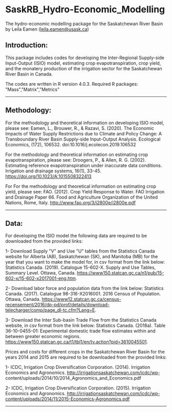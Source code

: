 # SaskRB_Hydro-Economic_Modelling
The hydro-economic modelling package for the Saskatchewan River Basin by Leila Eamen (leila.eamen@usask.ca)

Introduction:
---------------
This package includes codes for developing the Inter-Regional Supply-side Input-Output (ISIO) model, estimating crop evapotranspiration, crop yield, and the monatery production of the irrigation sector for the Saskatchewan River Basin in Canada.

The codes are written in R version 4.0.3. Required R packages: "Mass","Matrix","Metrics"

*************************************************************************************************************************************************************************
Methodology:
---------------
For the methodology and theoretical information on developing ISIO model, please see: Eamen, L., Brouwer, R., & Razavi, S. (2020). The Economic Impacts of Water Supply Restrictions due to Climate and Policy Change: A Transboundary River Basin Supply-side Input-Output Analysis. Ecological Economics, (172), 106532. doi:10.1016/j.ecolecon.2019.106532

For the methodology and theoretical information on estimating crop evapotranspiration, please see: Droogers, P., & Allen, R. G. (2002). Estimating reference evapotranspiration under inaccurate data conditions. Irrigation and drainage systems, 16(1), 33-45. https://doi.org/10.1023/A:1015508322413

For For the methodology and theoretical information on estimating crop yield, please see: FAO. (2012). Crop Yield Response to Water. FAO Irrigation and Drainage Paper 66. Food and Agriculture Organization of the United Nations, Rome, Italy. http://www.fao.org/3/i2800e/i2800e.pdf 

*************************************************************************************************************************************************************************
Data:
---------------
For developing the ISIO model the following data are required to be downloaded from the provided links:

1- Download Supply "V" and Use "U" tables from the Statistics Canada website for Alberta (AB), Saskatchewan (SK), and Manitoba (MB) for the year that you want to make the model for, in csv format from the link below: Statistics Canada. (2019). Catalogue 15-602-X. Supply and Use Tables, Summary Level. Ottawa, Canada. https://www150.statcan.gc.ca/n1/pub/15-602-x/15-602-x2017001-eng.htm.

2- Download labor force and population data from the link below: Statistics Canada. (2017). Catalogue 98-316-X2016001. 2016 Census of Population. Ottawa, Canada. https://www12.statcan.gc.ca/census-recensement/2016/dp-pd/prof/details/download-telecharger/comp/page_dl-tc.cfm?Lang=E.

3- Download the Inter Sub-basin Trade Flow from the Statistics Canada website, in csv format from the link below: Statistics Canada. (2018a). Table 36-10-0455-01: Experimental domestic trade flow estimates within and between greater economic regions. https://www150.statcan.gc.ca/t1/tbl1/en/tv.action?pid=3610045501.


Prices and costs for different crops in the Saskatchewan River Basin for the years 2014 and 2015 are required to be downloaded from the provided links:

1- ICDC, Irrigation Crop Diversification Corporation. (2014). Irrigation Economics and Agronomics. 
http://irrigationsaskatchewan.com/icdc/wp- content/uploads/2014/10/2014_Agronomics_and_Economics.pdf

2- ICDC, Irrigation Crop Diversification Corporation. (2015). Irrigation Economics and Agronomics. 
http://irrigationsaskatchewan.com/icdc/wp-content/uploads/2014/11/2015-Economics-Agronomics.pdf

*************************************************************************************************************************************************************************
